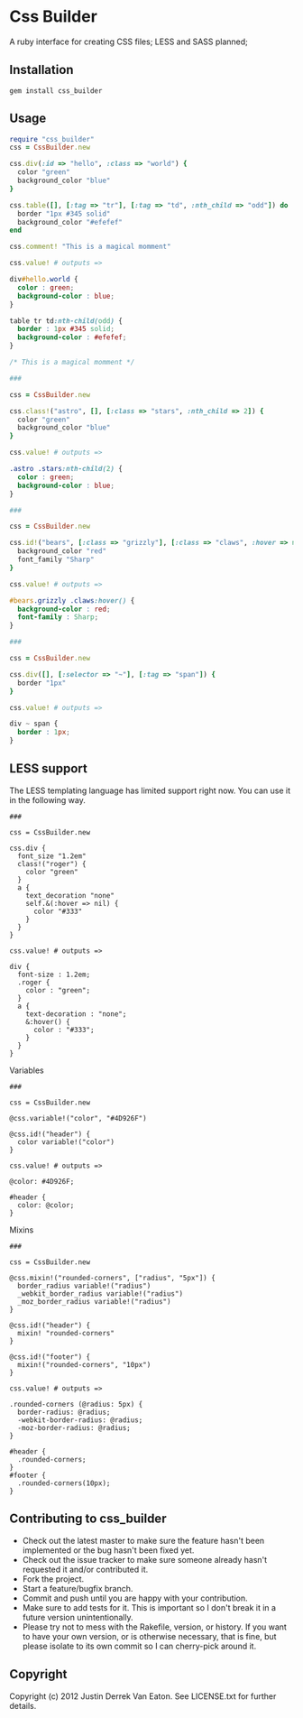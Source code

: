 # Css Builder

A ruby interface for creating CSS files; LESS and SASS planned;

## Installation

    gem install css_builder

## Usage

```ruby
require "css_builder"
css = CssBuilder.new

css.div(:id => "hello", :class => "world") {
  color "green"
  background_color "blue"
}

css.table([], [:tag => "tr"], [:tag => "td", :nth_child => "odd"]) do
  border "1px #345 solid"
  background_color "#efefef"
end

css.comment! "This is a magical momment"

css.value! # outputs =>
```
```css
div#hello.world {
  color : green;
  background-color : blue;
}

table tr td:nth-child(odd) {
  border : 1px #345 solid;
  background-color : #efefef;
}

/* This is a magical momment */
```
```ruby
###

css = CssBuilder.new

css.class!("astro", [], [:class => "stars", :nth_child => 2]) {
  color "green"
  background_color "blue"
}

css.value! # outputs =>
```
```css
.astro .stars:nth-child(2) {
  color : green;
  background-color : blue;
}
```
```ruby
###

css = CssBuilder.new

css.id!("bears", [:class => "grizzly"], [:class => "claws", :hover => nil]) {
  background_color "red"
  font_family "Sharp"
}

css.value! # outputs =>
```
```css
#bears.grizzly .claws:hover() {
  background-color : red;
  font-family : Sharp;
}
```
```ruby
###

css = CssBuilder.new

css.div([], [:selector => "~"], [:tag => "span"]) {
  border "1px"
}

css.value! # outputs =>
```
```css
div ~ span {
  border : 1px;
}
```

## LESS support

The LESS templating language has limited support right now. You can use it in the following way.

    ###

    css = CssBuilder.new

    css.div {
      font_size "1.2em"
      class!("roger") {
        color "green"
      }
      a {
        text_decoration "none"
        self.&(:hover => nil) {
          color "#333"
        } 
      }
    }

    css.value! # outputs =>

    div {
      font-size : 1.2em;
      .roger {
        color : "green";
      }
      a {
        text-decoration : "none";
        &:hover() {
          color : "#333";
        }
      }
    }

Variables

    ###

    css = CssBuilder.new

    @css.variable!("color", "#4D926F")

    @css.id!("header") {
      color variable!("color")
    }

    css.value! # outputs =>

    @color: #4D926F;

    #header {
      color: @color;
    }

Mixins

    ###

    css = CssBuilder.new

    @css.mixin!("rounded-corners", ["radius", "5px"]) {
      border_radius variable!("radius")
      _webkit_border_radius variable!("radius")
      _moz_border_radius variable!("radius")
    }

    @css.id!("header") {
      mixin! "rounded-corners"
    }

    @css.id!("footer") {
      mixin!("rounded-corners", "10px")
    }

    css.value! # outputs =>

    .rounded-corners (@radius: 5px) {
      border-radius: @radius;
      -webkit-border-radius: @radius;
      -moz-border-radius: @radius;
    }

    #header {
      .rounded-corners;
    }
    #footer {
      .rounded-corners(10px);
    }

## Contributing to css_builder
 
* Check out the latest master to make sure the feature hasn't been implemented or the bug hasn't been fixed yet.
* Check out the issue tracker to make sure someone already hasn't requested it and/or contributed it.
* Fork the project.
* Start a feature/bugfix branch.
* Commit and push until you are happy with your contribution.
* Make sure to add tests for it. This is important so I don't break it in a future version unintentionally.
* Please try not to mess with the Rakefile, version, or history. If you want to have your own version, or is otherwise necessary, that is fine, but please isolate to its own commit so I can cherry-pick around it.

## Copyright

Copyright (c) 2012 Justin Derrek Van Eaton. See LICENSE.txt for
further details.


